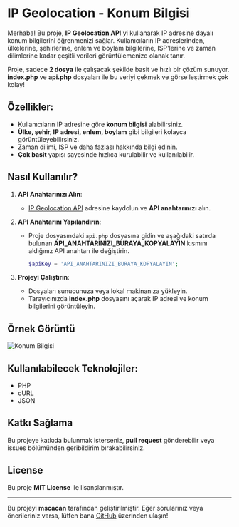 # IP Geolocation - Konum Bilgisi

Merhaba! Bu proje, **IP Geolocation API**'yi kullanarak IP adresine dayalı konum bilgilerini öğrenmenizi sağlar. Kullanıcıların IP adreslerinden, ülkelerine, şehirlerine, enlem ve boylam bilgilerine, ISP'lerine ve zaman dilimlerine kadar çeşitli verileri görüntülemenize olanak tanır. 

Proje, sadece **2 dosya** ile çalışacak şekilde basit ve hızlı bir çözüm sunuyor. **index.php** ve **api.php** dosyaları ile bu veriyi çekmek ve görselleştirmek çok kolay!

## Özellikler:
- Kullanıcıların IP adresine göre **konum bilgisi** alabilirsiniz.
- **Ülke, şehir, IP adresi, enlem, boylam** gibi bilgileri kolayca görüntüleyebilirsiniz.
- Zaman dilimi, ISP ve daha fazlası hakkında bilgi edinin.
- **Çok basit** yapısı sayesinde hızlıca kurulabilir ve kullanılabilir.

## Nasıl Kullanılır?

1. **API Anahtarınızı Alın**:
   - [IP Geolocation API](https://ipgeolocation.io/) adresine kaydolun ve **API anahtarınızı** alın.

2. **API Anahtarını Yapılandırın**:
   - Proje dosyasındaki `api.php` dosyasına gidin ve aşağıdaki satırda bulunan **API_ANAHTARINIZI_BURAYA_KOPYALAYIN** kısmını aldığınız API anahtarı ile değiştirin.
     ```php
     $apiKey = 'API_ANAHTARINIZI_BURAYA_KOPYALAYIN';
     ```

3. **Projeyi Çalıştırın**:
   - Dosyaları sunucunuza veya lokal makinanıza yükleyin.
   - Tarayıcınızda **index.php** dosyasını açarak IP adresi ve konum bilgilerini görüntüleyin.

## Örnek Görüntü

![Konum Bilgisi](https://via.placeholder.com/500x300?text=Konum+Bilgisi+Örneği)

## Kullanılabilecek Teknolojiler:
- PHP
- cURL
- JSON

## Katkı Sağlama
Bu projeye katkıda bulunmak isterseniz, **pull request** gönderebilir veya issues bölümünden geribildirim bırakabilirsiniz.

## License
Bu proje **MIT License** ile lisanslanmıştır.

---

Bu projeyi **mscacan** tarafından geliştirilmiştir. Eğer sorularınız veya önerileriniz varsa, lütfen bana [GitHub](https://github.com/mscacan) üzerinden ulaşın!

